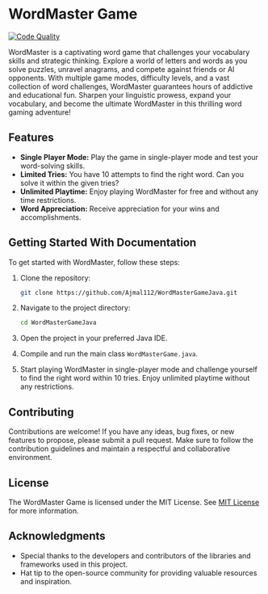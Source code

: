 # WordMaster Game

[![Code Quality](https://img.shields.io/badge/dynamic/json?label=Code%20Quality&query=%24.bugs&url=https%3A%2F%2Fsonarcloud.io%2Fapi%2Fproject_badges%2Fmeasure%3Fproject%3Dyour-project-key%26metric%3Dbugs)](https://sonarcloud.io/dashboard?id=your-project-key)


WordMaster is a captivating word game that challenges your vocabulary skills and strategic thinking. Explore a world of letters and words as you solve puzzles, unravel anagrams, and compete against friends or AI opponents. With multiple game modes, difficulty levels, and a vast collection of word challenges, WordMaster guarantees hours of addictive and educational fun. Sharpen your linguistic prowess, expand your vocabulary, and become the ultimate WordMaster in this thrilling word gaming adventure!

## Features

- **Single Player Mode:** Play the game in single-player mode and test your word-solving skills.
- **Limited Tries:** You have 10 attempts to find the right word. Can you solve it within the given tries?
- **Unlimited Playtime:** Enjoy playing WordMaster for free and without any time restrictions.
- **Word Appreciation:** Receive appreciation for your wins and accomplishments.

## Getting Started With Documentation

To get started with WordMaster, follow these steps:

1. Clone the repository:

    ```bash
    git clone https://github.com/Ajmal112/WordMasterGameJava.git
    ```

2. Navigate to the project directory:

    ```bash
    cd WordMasterGameJava
    ```

4. Open the project in your preferred Java IDE.
5. Compile and run the main class `WordMasterGame.java`.
6. Start playing WordMaster in single-player mode and challenge yourself to find the right word within 10 tries. Enjoy unlimited playtime without any restrictions.

## Contributing

Contributions are welcome! If you have any ideas, bug fixes, or new features to propose, please submit a pull request. Make sure to follow the contribution guidelines and maintain a respectful and collaborative environment.

## License

The WordMaster Game is licensed under the MIT License. See [MIT License](MIT.md) for more information.

## Acknowledgments

- Special thanks to the developers and contributors of the libraries and frameworks used in this project.
- Hat tip to the open-source community for providing valuable resources and inspiration.

